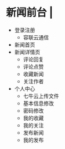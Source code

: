 # 新闻前台 \|

* 登录注册
  * 容联云通信
* 新闻首页
* 新闻详情页
  * 评论回复
  * 评论点赞
  * 收藏新闻
  * 关注作者
* 个人中心
  * 七牛云上传文件
  * 基本信息修改
  * 密码修改
  * 我的收藏
  * 我的关注
  * 发布新闻
  * 我的发布

